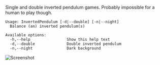 Single and double inverted pendulum games. Probably impossible for a human to play though.

```
Usage: InvertedPendulum [-d|--double] [-n|--night]
  Balance (an) inverted pendulum(s)

Available options:
  -h,--help                Show this help text
  -d,--double              Double inverted pendulum
  -n,--night               Dark background
```
![Screenshot](https://raw.github.com/jrraymond/pendulum/master/penulum.png)
